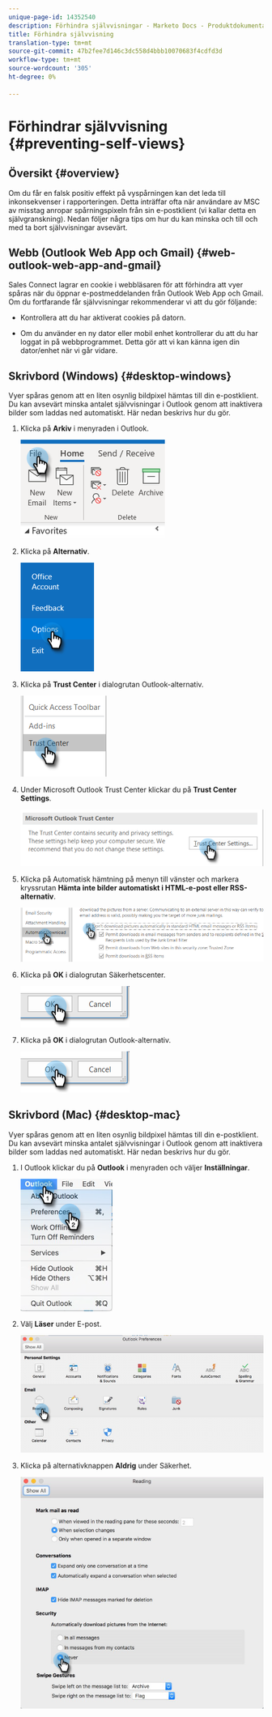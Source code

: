 ```yaml
---
unique-page-id: 14352540
description: Förhindra självvisningar - Marketo Docs - Produktdokumentation
title: Förhindra självvisning
translation-type: tm+mt
source-git-commit: 47b2fee7d146c3dc558d4bbb10070683f4cdfd3d
workflow-type: tm+mt
source-wordcount: '305'
ht-degree: 0%

---
```



# Förhindrar självvisning {#preventing-self-views}

## Översikt {#overview}

Om du får en falsk positiv effekt på vyspårningen kan det leda till inkonsekvenser i rapporteringen. Detta inträffar ofta när användare av MSC av misstag anropar spårningspixeln från sin e-postklient (vi kallar detta en självgranskning). Nedan följer några tips om hur du kan minska och till och med ta bort självvisningar avsevärt.

## Webb (Outlook Web App och Gmail) {#web-outlook-web-app-and-gmail}

Sales Connect lagrar en cookie i webbläsaren för att förhindra att vyer spåras när du öppnar e-postmeddelanden från Outlook Web App och Gmail. Om du fortfarande får självvisningar rekommenderar vi att du gör följande:

* Kontrollera att du har aktiverat cookies på datorn.

* Om du använder en ny dator eller mobil enhet kontrollerar du att du har loggat in på webbprogrammet. Detta gör att vi kan känna igen din dator/enhet när vi går vidare.

## Skrivbord (Windows) {#desktop-windows}

Vyer spåras genom att en liten osynlig bildpixel hämtas till din e-postklient. Du kan avsevärt minska antalet självvisningar i Outlook genom att inaktivera bilder som laddas ned automatiskt. Här nedan beskrivs hur du gör.

1. Klicka på **Arkiv** i menyraden i Outlook.

   ![](assets/win-1.png)

1. Klicka på **Alternativ**.

   ![](assets/win-2.png)

1. Klicka på **Trust Center** i dialogrutan Outlook-alternativ.

   ![](assets/win-3.png)

1. Under Microsoft Outlook Trust Center klickar du på **Trust Center Settings**.

   ![](assets/win-4.png)

1. Klicka på Automatisk hämtning på menyn till vänster och markera kryssrutan **Hämta inte bilder automatiskt i HTML-e-post eller RSS-alternativ**.

   ![](assets/win-5.png)

1. Klicka på **OK** i dialogrutan Säkerhetscenter.

   ![](assets/win-6.png)

1. Klicka på **OK** i dialogrutan Outlook-alternativ.

   ![](assets/win-6.png)

## Skrivbord (Mac) {#desktop-mac}

Vyer spåras genom att en liten osynlig bildpixel hämtas till din e-postklient. Du kan avsevärt minska antalet självvisningar i Outlook genom att inaktivera bilder som laddas ned automatiskt. Här nedan beskrivs hur du gör.

1. I Outlook klickar du på **Outlook** i menyraden och väljer **Inställningar**.

   ![](assets/mac-1.png)

1. Välj **Läser** under E-post.

   ![](assets/mac-2.png)

1. Klicka på alternativknappen **Aldrig** under Säkerhet.

   ![](assets/mac-3.png)

